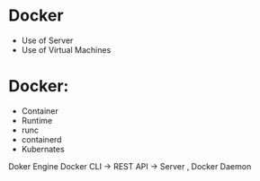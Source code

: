 # Docker
- Use of Server 
- Use of Virtual Machines

# Docker:
- Container
- Runtime
- runc
- containerd
- Kubernates


Doker Engine
Docker CLI -> REST API -> Server , Docker Daemon
